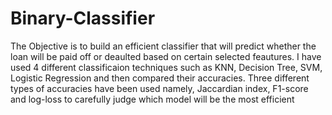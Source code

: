 # Binary-Classifier

The Objective is to build an efficient classifier that will predict whether the loan will be paid off or deaulted based on certain selected feautures.
I have used 4 different classificaion techniques such as KNN, Decision Tree, SVM, Logistic Regression and then compared their accuracies.
Three different types of accuracies have been used namely, Jaccardian index, F1-score and log-loss to carefully judge which model will be the most efficient

